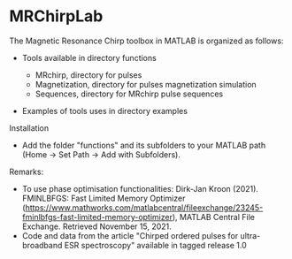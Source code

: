 # MRChirpLab

The Magnetic Resonance Chirp toolbox in MATLAB is organized as follows:
  
  - Tools available in directory functions
      - MRchirp, directory for pulses
      - Magnetization, directory for pulses magnetization simulation
      - Sequences, directory for MRchirp pulse sequences
      
  - Examples of tools uses in directory examples

Installation
  - Add the folder "functions" and its subfolders to your MATLAB path (Home -> Set Path -> Add with Subfolders).

Remarks: 
  - To use phase optimisation functionalities: Dirk-Jan Kroon (2021). FMINLBFGS: Fast Limited Memory Optimizer (https://www.mathworks.com/matlabcentral/fileexchange/23245-fminlbfgs-fast-limited-memory-optimizer), MATLAB Central File Exchange. Retrieved November 15, 2021.
  - Code and data from the article "Chirped ordered pulses for ultra-broadband ESR spectroscopy" available in tagged release 1.0
